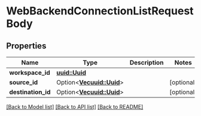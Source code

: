 # WebBackendConnectionListRequestBody

## Properties

Name | Type | Description | Notes
------------ | ------------- | ------------- | -------------
**workspace_id** | [**uuid::Uuid**](uuid::Uuid.md) |  | 
**source_id** | Option<[**Vec<uuid::Uuid>**](uuid::Uuid.md)> |  | [optional]
**destination_id** | Option<[**Vec<uuid::Uuid>**](uuid::Uuid.md)> |  | [optional]

[[Back to Model list]](../README.md#documentation-for-models) [[Back to API list]](../README.md#documentation-for-api-endpoints) [[Back to README]](../README.md)


